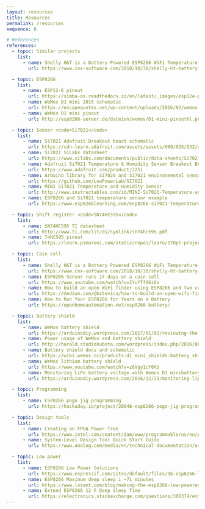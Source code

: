 ```yaml
---
layout: resources
title: Resources
permalink: /resources
sequence: 8

# References
references:
  - topic: Similar projects
    list:
      - name: Shelly H&T is a Battery Powered ESP8266 WiFi Temperature & Humidity Sensor
        url: https://www.cnx-software.com/2018/10/30/shelly-ht-battery-powered-esp8266-wifi-temperature-humidity-sensor/

  - topic: ESP8266
    list:
      - name: ESP12-E pinout
        url: https://simba-os.readthedocs.io/en/latest/_images/esp12e-pinout.png
      - name: WeMos D1 mini 2015 schematic
        url: https://escapequotes.net/wp-content/uploads/2016/02/wemos-d1-mini-shematics.jpg
      - name: WeMos D1 mini pinout
        url: http://esp8266-server.de/dateien/wemos/D1-mini-pinoutKl.png

  - topic: Sensor <code>Si7021</code>
    list:
      - name: Si7021 Adafruit Breakout board schematic
        url: https://cdn-learn.adafruit.com/assets/assets/000/035/932/original/temperature_schem.png
      - name: Si7021 SiLabs datasheet
        url: https://www.silabs.com/documents/public/data-sheets/Si7021-A20.pdf
      - name: Adafruit Si7021 Temperature & Humidity Sensor Breakout Board
        url: https://www.adafruit.com/product/3251
      - name: Arduino library for Si7020 and Si7021 environmental sensors
        url: https://github.com/LowPowerLab/SI7021
      - name: MINI Si7021 Temperature and Humidity Sensor
        url: http://www.instructables.com/id/MINI-Si7021-Temperature-and-Humidity-Sensor/
      - name: ESP8266 and Si7021 temperature sensor example
        url: https://www.esp8266learning.com/esp8266-si7021-temperature-sensor-example.php

  - topic: Shift register <code>SN74HC595</code>
    list:
      - name: SN74HC595 TI datasheet
        url: http://www.ti.com/lit/ds/symlink/sn74hc595.pdf
      - name: 74HC595 pinout
        url: https://learn.pimoroni.com/static/repos/learn/170pt-projects/pinout-74hc595.jpg

  - topic: Coin cell
    list:
      - name: Shelly H&T is a Battery Powered ESP8266 WiFi Temperature & Humidity Sensor
        url: https://www.cnx-software.com/2018/10/30/shelly-ht-battery-powered-esp8266-wifi-temperature-humidity-sensor/
      - name: ESP8266 Sensor runs 17 days on a coin cell
        url: https://www.youtube.com/watch?v=IYuYTfO6iOs
      - name: How to build an open WiFi finder using ESP8266 and two coin batteries
        url: https://medium.com/@kstevica/how-to-build-an-open-wifi-finder-using-esp8266-and-two-coin-batteries-9c31eb6f9859
      - name: How to Run Your ESP8266 for Years on a Battery
        url: https://openhomeautomation.net/esp8266-battery/

  - topic: Battery shield
    list:
      - name: WeMos battery shield
        url: https://arduinodiy.wordpress.com/2017/01/02/reviewing-the-wemos-battery-shield
      - name: Power usage of WeMos and battery shield
        url: http://harald.studiokubota.com/wordpress/index.php/2016/08/20/power-usage-of-wemos-d1-mini-ws2812b-rgb-shield
      - name: Battery shield docs and schematic
        url: https://wiki.wemos.cc/products:d1_mini_shields:battery_shield
      - name: WeMos lithium battery shield
        url: https://www.youtube.com/watch?v=z6Vgy1cY0XU
      - name: Monitoring LiPo battery voltage with Wemos D1 minibattery shield and Thingspeak
        url: https://arduinodiy.wordpress.com/2016/12/25/monitoring-lipo-battery-voltage-with-wemos-d1-minibattery-shield-and-thingspeak/

  - topic: Programming
    list:
      - name: ESP8266 pogo jig programming
        url: https://hackaday.io/project/20046-esp8266-pogo-jig-programming-board

  - topic: Design tools
    list:
      - name: Creating an FPGA Power Tree
        url: https://www.intel.com/content/dam/www/programmable/us/en/pdfs/literature/an/an-721-creating-fpga-power-tree.pdf
      - name: System-Level Design Tool Quick Start Guide
        url: https://www.analog.com/media/en/technical-documentation/user-guides/ltpowerplanneriii_qsg.pdf

  - topic: Low power
    list:
      - name: ESP8266 Low Power Solutions
        url: https://www.espressif.com/sites/default/files/9b-esp8266-low_power_solutions_en_0.pdf
      - name: ESP8266 Maximum deep sleep i ~71 minutes
        url: https://www.losant.com/blog/making-the-esp8266-low-powered-with-deep-sleep
      - name: Extend ESP8266 12 F Deep Sleep Time
        url: https://electronics.stackexchange.com/questions/306374/extend-esp8266-12-f-deep-sleep-time
---
```


